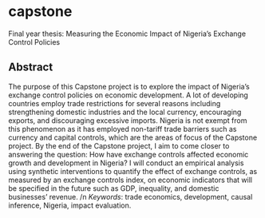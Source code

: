 # capstone
Final year thesis: Measuring the Economic Impact of Nigeria’s Exchange Control Policies

## Abstract
The purpose of this Capstone project is to explore the impact of Nigeria’s exchange control policies on economic development. A lot of developing countries employ trade restrictions for several reasons including strengthening domestic industries and the local currency, encouraging exports, and discouraging excessive imports. Nigeria is not exempt from this phenomenon as it has employed non-tariff trade barriers such as currency and capital controls, which are the areas of focus of the Capstone project. By the end of the Capstone project, I aim to come closer to answering the question: How have exchange controls affected economic growth and development in Nigeria? I will conduct an empirical analysis using synthetic interventions to quantify the effect of exchange controls, as measured by an exchange controls index, on economic indicators that will be specified in the future such as GDP, inequality, and domestic businesses’ revenue.
	/n *Keywords*: trade economics, development, causal inference, Nigeria, impact evaluation.
